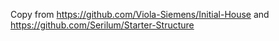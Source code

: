 Copy from https://github.com/Viola-Siemens/Initial-House and https://github.com/Serilum/Starter-Structure


